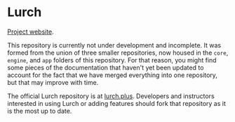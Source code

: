 
# Lurch

[Project website](http://lurch.plus).

This repository is currently not under development and incomplete. It was formed from the union of three smaller repositories, now housed in the `core`, `engine`, and `app` folders of
this repository.  For that reason, you might find some pieces of the
documentation that haven't yet been updated to account for the fact that we have
merged everything into one repository, but that may improve with time.  

The official Lurch repository is at [lurch.plus](http://lurch.plus).  Developers and instructors interested in using Lurch or adding features should fork that repository as it is the most up to date.

<!--
This repository was intended to serve two purposes:

 1. The developers of the Lurch project work in this repository, and anyone who
    is interested in browsing or improving the app code can work here as well.
 2. It is possible to use this repository to create your own Lurch Site, which
    is a website hosting an instance of the Lurch app that you have configured
    for your own needs (or the needs of your students).  To learn how, check out
    [How to Create a Lurch Site](https://lurchmath.github.io/site/how-to-create-a-lurch-site/).
-->
